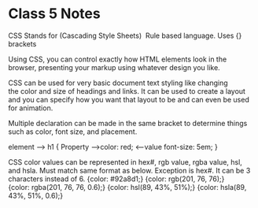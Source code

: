 # Class 5 Notes

CSS
 Stands for (Cascading Style Sheets) 
Rule based language.
Uses {} brackets

Using CSS, you can control exactly how HTML elements look in the browser, presenting your markup using whatever design you like.

CSS can be used for very basic document text styling like changing the color and size of headings and links. It can be used to create a layout and you can specify how you want that layout to be and can even be used for animation.

Multiple declaration can be made in the same bracket to determine things such as color, font size, and placement.

element —-> h1 {
  Property -—>color: red; <——value
  font-size: 5em;
}

CSS color values can be represented in hex#, rgb value, rgba value, hsl, and hsla. Must match same format as below. Exception is hex#. It can be 3 characters instead of 6.
{color: #92a8d1;}
{color: rgb(201, 76, 76);}
{color: rgba(201, 76, 76, 0.6);}
{color: hsl(89, 43%, 51%);}
{color: hsla(89, 43%, 51%, 0.6);}